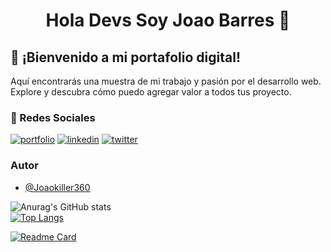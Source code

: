 <div align='center'>
  <h1 align='center'>Hola Devs Soy Joao Barres 👋</h1>
</div>

## 🚀 ¡Bienvenido a mi portafolio digital!
Aquí encontrarás una muestra de mi trabajo y pasión por el desarrollo web. Explore y descubra cómo puedo agregar valor a todos tus proyecto.

### 🔗 Redes Sociales
[![portfolio](https://img.shields.io/badge/my_portfolio-000?style=for-the-badge&logo=ko-fi&logoColor=white)](https://portfolio-two-drab-81.vercel.app/)
[![linkedin](https://img.shields.io/badge/linkedin-0A66C2?style=for-the-badge&logo=linkedin&logoColor=white)](https://linkedin.com/in/joao-barres)
[![twitter](https://img.shields.io/badge/twitter-1DA1F2?style=for-the-badge&logo=twitter&logoColor=white)](https://twitter.com/J_o_a_o_B)

### Autor

- [@Joaokiller360](https://www.github.com/Joaokiller360)

![Anurag's GitHub stats](https://github-readme-stats.vercel.app/api?username=Joaokiller360&show_icons=true&theme=dark&locale=es)  
[![Top Langs](https://github-readme-stats.vercel.app/api/top-langs/?username=Joaokiller360&layout=compact&theme=dark&locale=es)](https://github.com/Joaokiller360)

[![Readme Card](https://github-readme-stats.vercel.app/api/pin/?username=Joaokiller360&repo=web&theme=dark&locale=es)](https://github.com/Joaokiller360/portfolio)

<!--
**Joaokiller360/Joaokiller360** is a ✨ _special_ ✨ repository because its `README.md` (this file) appears on your GitHub profile.

Here are some ideas to get you started:

- 🔭 I’m currently working on ...
- 🌱 I’m currently learning ...
- 👯 I’m looking to collaborate on ...
- 🤔 I’m looking for help with ...
- 💬 Ask me about ...
- 📫 How to reach me: ...
- 😄 Pronouns: ...
- ⚡ Fun fact: ...
-->
